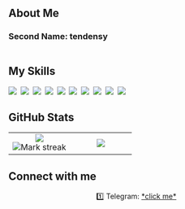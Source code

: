 ## About Me
### Second Name: tendensy

<img src="https://avatars.mds.yandex.net/i?id=cd68cbb018364a254fa9d441704b2996_l-8497136-images-thumbs&n=33&w=960&h=540" alt="">

## My Skills

<img src="https://img.shields.io/badge/C++-%2300599C.svg?logo=c%2B%2B&logoColor=white"> 
<img src="https://img.shields.io/badge/HTML-%23E34F26.svg?logo=html5&logoColor=white"> 
<img src="https://img.shields.io/badge/JSON-000?logo=json&logoColor=fff"> 
<img src="https://img.shields.io/badge/JavaScript-F7DF1E?logo=javascript&logoColor=000"> 
<img src="https://img.shields.io/badge/Lua-%232C2D72.svg?logo=lua&logoColor=white"> 
<img src="https://img.shields.io/badge/Kotlin-%237F52FF.svg?logo=kotlin&logoColor=white"> 
<img src="https://img.shields.io/badge/Java-%23ED8B00.svg?logo=openjdk&logoColor=white"> 
<img src="https://img.shields.io/badge/XML-767C52?logo=xml&logoColor=fff"> 
<img src="https://img.shields.io/badge/Google%20Gemini-886FBF?logo=googlegemini&logoColor=fff"> 
<img src="https://img.shields.io/badge/Google%20Assistant-4285F4?logo=googleassistant&logoColor=fff"> 

## GitHub Stats

<table><tbody><tr border="none"><td width="50%" align="center">
<img align="center" src="https://readme-stats-fork-mauve.vercel.app/api/?username=isweikton&theme=dark&show_icons=true&count_private=true"><br>
<img alt="Mark streak" src="https://github-readme-streak-stats-five-roan.vercel.app?user=isweikton&theme=dark"></td><td width="50%" align="center">
<img align="center" src="https://readme-stats-fork-mauve.vercel.app/api/top-langs/?username=isweikton&theme=dark&hide_border=false&no-bg=true&no-frame=true&langs_count=6"></td></tr></tbody></table>

## Connect with me

<p align="center">1️⃣ Telegram: <a href="https://t.me/weikton_official" target="_blank">*click me*</a> </p>
